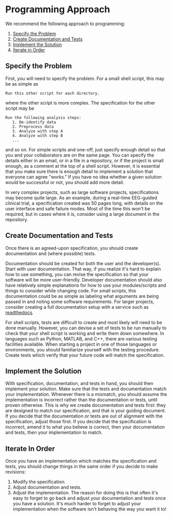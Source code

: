 # Programming Approach

We recommend the following approach to programming:
1. [Specify the Problem](#specify-the-problem)
1. [Create Documentation and Tests](#create-documentation-and-tests)
1. [Implement the Solution](#implement-the-solution)
1. [Iterate in Order](#iterate-in-order)

## Specify the Problem
First, you will need to specify the problem.
For a small shell script, this may be as simple as
```
Run this other script for each directory.
```
where the other script is more complex.
The specification for the other script may be
```
Run the following analysis steps:
   1. De-identify data
   2. Preprocess data
   3. Analyze with step A
   4. Analyze with step B
   ...
```
and so on.
For simple scripts and one-off, just specify enough detail so that you and
your collaborators are on the same page.
You can specify the details either in an email, or in a file in a
repository, or if the project is small enough, as a comment at the top of a
shell script.
However, it is essential that you make sure there is enough detail to
implement a solution that everyone can agree "works."
If you have no idea whether a given solution would be successful or not,
you should add more detail.

In very complex projects, such as large software projects, specifications
may become quite large.
As an example, during a real-time EEG-guided clinical trial, a
specification created was 50 pages long, with details on the user interface
and safe failure modes.
Most of the time this won't be required, but in cases where it is, consider
using a large document in the repository.

## Create Documentation and Tests
Once there is an agreed-upon specification, you should create documentation
and (where possible) tests.

Documentation should be created for both the user and the developer(s).
Start with user documentation.
That way, if you realize it's hard to explain how to use something, you can
revise the specification so that your software will be more user-friendly.
Developer documentation should also have relatively simple explanations for
how to use your modules/scripts and things to consider while changing code.
For small scripts, this documentation could be as simple as labeling what
arguments are being passed in and noting some software requirements.
For larger projects, consider creating a full documentation setup with a
service such as [readthedocs][rtd].

For shell scripts, tests are difficult to create and most likely will need
to be done manually.
However, you can devise a set of tests to be run manually to check that
your shell script is working and write them down somewhere.
In languages such as Python, MATLAB, and C++, there are various testing
facilities available.
When starting a project in one of those languages or environments, you
should familiarize yourself with the testing procedure.
Create tests which verify that your future code will match the
specification.

## Implement the Solution
With specification, documentation, and tests in hand, you should then
implement your solution.
Make sure that the tests and documentation match your implementation.
Whenever there is a mismatch, you should assume the implementation is
incorrect rather than the documentation or tests, until proven otherwise.
This is why we create documentation and tests first: they are designed to
match our specification, and that is your guiding document.
If you decide that the documentation or tests are out of alignment with the
specification, adjust those first.
If you decide that the specification is incorrect, amend it to what you
believe is correct, then your documentation and tests, then your
implementation to match.

## Iterate In Order
Once you have an implementation which matches the specification and tests,
you should change things in the same order if you decide to make revisions:
1. Modify the specification.
1. Adjust documentation and tests.
1. Adjust the implementation.
The reason for doing this is that often it's easy to forget to go back and
adjust your documentation and tests once you have a solution.
It's much harder to forget to adjust your implementation when the software
isn't behaving the way you want it to!

[rtd]: https://readthedocs.org
